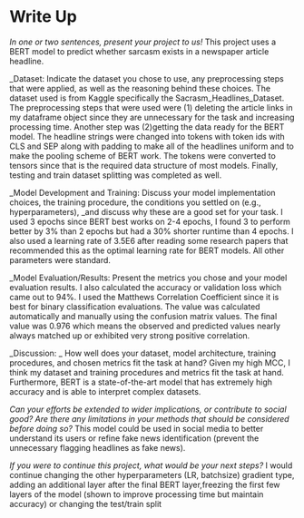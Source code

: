 # Write Up

_In one or two sentences, present your project to us!_
This project uses a BERT model to predict whether sarcasm exists in a newspaper article headline. 

_Dataset: Indicate the dataset you chose to use, any preprocessing steps that were applied, as well as the reasoning behind these choices.
The dataset used is from Kaggle specifically the Sacrasm_Headlines_Dataset. The preprocessing steps that were used were (1) deleting the article links in my dataframe object since they are unnecessary for the task and increasing processing time. Another step was (2)getting the data ready for the BERT model. The headline strings  were changed into tokens with token ids with CLS and SEP along with padding to make all of the headlines uniform and to make the pooling scheme of BERT work. The  tokens were converted to tensors since that is the required data structure of most models.  Finally, testing and train dataset splitting was completed as well.

_Model Development and Training: Discuss your model implementation choices, the training procedure, the conditions you settled on (e.g., hyperparameters), _and discuss why these are a good set for your task.
I used 3 epochs since BERT best works on 2-4 epochs, I found 3 to perform better by 3% than 2 epochs but had a 30% shorter runtime than 4 epochs. I also used a learning rate of 3.5E6 after reading some research papers that recommended this as the optimal learning rate for BERT models. All other parameters were standard.

_Model Evaluation/Results: Present the metrics you chose and your model evaluation results. 
I also calculated the accuracy or validation loss which came out to 94%. I used the Matthews Correlation Coefficient since it is best for binary classification evaluations. The value was calculated automatically and manually using the confusion matrix values. The final value was 0.976 which means the observed and predicted values nearly always matched up or exhibited very strong positive correlation. 

_Discussion: _
How well does your dataset, model architecture, training procedures, and chosen metrics fit the task at hand? 
Given my high MCC, I think my dataset and training procedures and metrics fit the task at hand. Furthermore, BERT is a state-of-the-art model that has extremely high accuracy and is able to interpret complex datasets. 

_Can your efforts be extended to wider implications, or contribute to social good? Are there any limitations in your methods that should be considered before doing so?_
This model could be used in social media to better understand its users or refine fake news identification (prevent the unnecessary flagging headlines as fake news).

_If you were to continue this project, what would be your next steps?_
I would  continue changing the other hyperparameters (LR, batchsize) gradient type, adding an additional layer after the final BERT layer,freezing the first few layers of the model (shown to improve processing time but maintain accuracy) or changing the test/train split 
